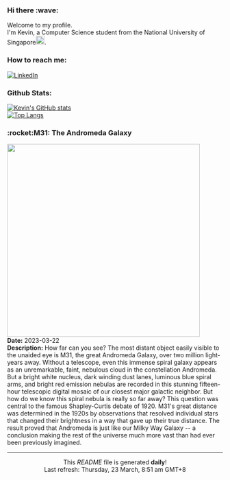 <h3>Hi there :wave:</h3>

Welcome to my profile.   
I'm Kevin, a Computer Science student from the National University of Singapore<img src="https://img.icons8.com/color/96/000000/singapore-circular.png" width="20px"/>.</p>

<h3>How to reach me: </h3>
<a href="https://www.linkedin.com/in/kevin-foong/"><img alt="LinkedIn" src="https://img.shields.io/badge/linkedin-%230077B5.svg?&style=for-the-badge&logo=linkedin&logoColor=white" /></a> 

<h3>Github Stats: </h3> 

[![Kevin's GitHub stats](https://github-readme-stats.vercel.app/api?username=kevin9foong&theme=tokyonight)](https://github.com/anuraghazra/github-readme-stats) <br/>
[![Top Langs](https://github-readme-stats.vercel.app/api/top-langs/?username=kevin9foong&layout=compact&theme=tokyonight)](https://github.com/anuraghazra/github-readme-stats)

<h3>:rocket:M31: The Andromeda Galaxy</h3> 
<img width="450" src="https:&#x2F;&#x2F;apod.nasa.gov&#x2F;apod&#x2F;image&#x2F;2303&#x2F;M31_Alharbi_4822.jpg" /><br/>
<b>Date:</b> 2023-03-22<br/>
<b>Description:</b> How far can you see? The most distant object easily visible to the unaided eye is M31, the great Andromeda Galaxy, over two million light-years away.  Without a telescope, even this immense spiral galaxy appears as an unremarkable, faint, nebulous cloud in the constellation Andromeda.  But a bright white nucleus, dark winding dust lanes, luminous blue spiral arms, and bright red emission nebulas are recorded in this stunning fifteen-hour telescopic digital mosaic of our closest major galactic neighbor.  But how do we know this spiral nebula is really so far away? This question was central to the famous Shapley-Curtis debate of 1920.  M31&#39;s great distance was determined in the 1920s by observations that resolved individual stars that changed their brightness in a way that gave up their true distance. The result proved that Andromeda is just like our Milky Way Galaxy -- a conclusion making the rest of the universe much more vast than had ever been previously imagined.<br/>

------------
<p align="center">This <i>README</i> file is generated <b>daily</b>!</br>
Last refresh: Thursday, 23 March, 8:51 am GMT+8<br />